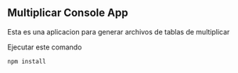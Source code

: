 ## Multiplicar Console App

Esta es una aplicacion para  generar archivos de tablas de multiplicar

Ejecutar este comando

```
npm install
```
